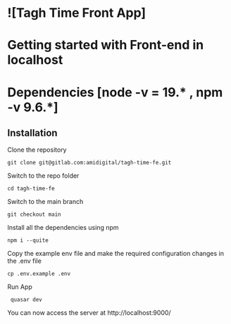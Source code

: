 # ![Tagh Time Front App]


# Getting started with Front-end in localhost
# Dependencies [node -v = 19.* , npm -v 9.6.*]
## Installation

Clone the repository

    git clone git@gitlab.com:amidigital/tagh-time-fe.git

Switch to the repo folder

    cd tagh-time-fe


Switch to the main branch

    git checkout main
    
Install all the dependencies using npm

    npm i --quite


Copy the example env file and make the required configuration changes in the .env file


    cp .env.example .env


Run App

     quasar dev


You can now access the server at http://localhost:9000/

